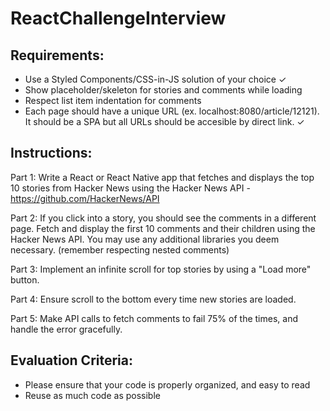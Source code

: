 # ReactChallengeInterview

## Requirements:
- Use a Styled Components/CSS-in-JS solution of your choice ✓
- Show placeholder/skeleton for stories and comments while loading 
- Respect list item indentation for comments
- Each page should have a unique URL (ex. localhost:8080/article/12121). It should be a SPA but all URLs should be accesible by direct link. ✓

## Instructions:

Part 1: Write a React or React Native app that fetches and displays the top 10 stories from Hacker News using the Hacker News API - https://github.com/HackerNews/API 

Part 2: If you click into a story, you should see the comments in a different page.
Fetch and display the first 10 comments and their children using the Hacker News API.
You may use any additional libraries you deem necessary. (remember respecting nested comments)

Part 3: Implement an infinite scroll for top stories by using a "Load more" button.

Part 4: Ensure scroll to the bottom every time new stories are loaded.

Part 5: Make API calls to fetch comments to fail 75% of the times, and handle the error gracefully.

## Evaluation Criteria:

- Please ensure that your code is properly organized, and easy to read
- Reuse as much code as possible
